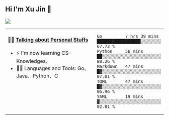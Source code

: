 
## Hi I'm Xu Jin 👋
![](https://komarev.com/ghpvc/?username=jiayouxujin&color=brightgreen&label=PROFILE+VIEWS)



<table align="center">
<tr>
<td valign="top" width="60%">

#### 🏋️‍♀️ <a href="https://github.com/jiayouxujin" target="_blank">Talking about Personal Stuffs</a>
<!-- recent_releases starts -->

- ⚡  I'm now learning CS-Knowledges.  
- 🏊‍♂️ Languages and Tools: Go、Java、Python、C
<!-- recent_releases ends -->
</td>
<td>
 
<!--START_SECTION:waka-->
```text
Go         7 hrs 39 mins   █████████████████░░░░░░░░   67.72 % 
Python     56 mins         ██░░░░░░░░░░░░░░░░░░░░░░░   08.26 % 
Markdown   47 mins         █▓░░░░░░░░░░░░░░░░░░░░░░░   07.01 % 
TOML       47 mins         █▓░░░░░░░░░░░░░░░░░░░░░░░   06.96 % 
YAML       19 mins         ▓░░░░░░░░░░░░░░░░░░░░░░░░   02.81 % 
```
<!--END_SECTION:waka-->
 
</td>
</tr>
</table>





